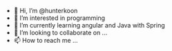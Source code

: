 - 👋 Hi, I’m @hunterkoon
- 👀 I’m interested in programming 
- 🌱 I’m currently learning angular and Java with Spring
- 💞️ I’m looking to collaborate on ...
- 📫 How to reach me ...

<!---
hunterkoon/hunterkoon is a ✨ special ✨ repository because its `README.md` (this file) appears on your GitHub profile.
You can click the Preview link to take a look at your changes.
--->
